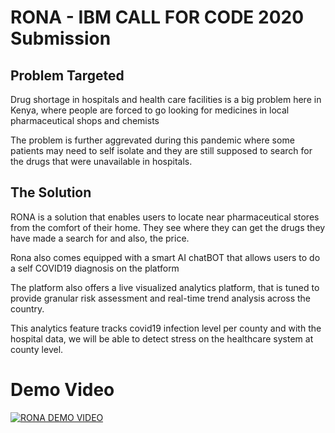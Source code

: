 # RONA - IBM CALL FOR CODE 2020 Submission

## Problem Targeted
Drug shortage in hospitals and health care facilities is a big problem here in Kenya, where people are forced to go looking for medicines in local pharmaceutical shops and chemists

The problem is further aggrevated during this pandemic where some patients may need to self isolate and they are still supposed to search for the drugs that were unavailable in hospitals.

## The Solution
RONA is a solution that enables users to locate near pharmaceutical stores from the comfort of their home. They see where they can get the drugs they have made a search for and also, the price.

Rona also comes equipped with a smart AI chatBOT that allows users to do a self COVID19 diagnosis on the platform

The platform also offers a live visualized analytics platform, that is tuned to provide granular risk assessment and real-time trend analysis across the country.

This analytics feature tracks covid19 infection level per county and with the hospital data, we will be able to detect stress on the healthcare system at county level.

# Demo Video

[![RONA DEMO VIDEO](http://img.youtube.com/vi/E5pyVWfsZBE/0.jpg)](http://www.youtube.com/watch?v=E5pyVWfsZBE)
